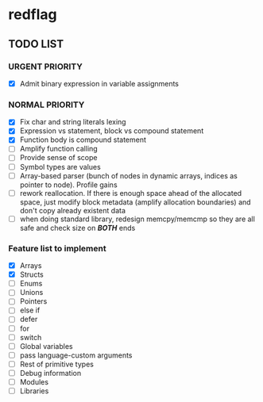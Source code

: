 # redflag

## TODO LIST

### URGENT PRIORITY

* [x] Admit binary expression in variable assignments

### NORMAL PRIORITY

* [x] Fix char and string literals lexing
* [x] Expression vs statement, block vs compound statement
* [x] Function body is compound statement
* [ ] Amplify function calling
* [ ] Provide sense of scope
* [ ] Symbol types are values
* [ ] Array-based parser (bunch of nodes in dynamic arrays, indices as pointer to node). Profile gains
* [ ] rework reallocation. If there is enough space ahead of the allocated space, just modify block metadata (amplify allocation boundaries) and don't copy already existent data
* [ ] when doing standard library, redesign memcpy/memcmp so they are all safe and check size on ***BOTH*** ends

### Feature list to implement

* [x] Arrays
* [x] Structs
* [ ] Enums
* [ ] Unions
* [ ] Pointers
* [ ] else if
* [ ] defer
* [ ] for
* [ ] switch
* [ ] Global variables
* [ ] pass language-custom arguments
* [ ] Rest of primitive types
* [ ] Debug information
* [ ] Modules
* [ ] Libraries